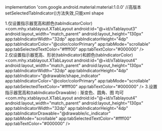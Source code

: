 implementation 'com.google.android.material:material:1.0.0' //高版本setSelectedTabIndicator()方法失效,只能xml shape

1.仅设置指示器宽高和颜色(tabIndicatorColor)
    <com.mhy.xtablayout.XTabLayout
        android:id="@+id/xTablayout3"
        android:layout_width="match_parent"
        android:layout_height="130px"
        app:tabIndicatorWidth="32dp"
        app:tabIndicatorHeight="4dp"
        app:tabIndicatorColor="@color/colorPrimary"
        app:tabMode="scrollable"
        app:tabSelectedTextColor="#ffff00"
        app:tabTextColor="#000000" />    
2.仅设置指示器宽高、形状(tabIndicator)和颜色(tabIndicatorColor)
    <com.mhy.xtablayout.XTabLayout
        android:id="@+id/xTablayout4"
        android:layout_width="match_parent"
        android:layout_height="130px"
        app:tabIndicatorWidth="32dp"
        app:tabIndicatorHeight="4dp"
        app:tabIndicator="@drawable/shape_indicator"
        app:tabIndicatorColor="@color/colorPrimary"
        app:tabMode="scrollable"
        app:tabSelectedTextColor="#ffff00"
        app:tabTextColor="#000000" />
3.设置指示器宽高和(tabIndicatorDrawable) : 渐变色、圆角、图 均可
    <com.mhy.xtablayout.XTabLayout
        android:id="@+id/xTablayout4"
        android:layout_width="match_parent"
        android:layout_height="130px"
        app:tabIndicatorWidth="32dp"
        app:tabIndicatorHeight="4dp"
        app:tabIndicatorDrawable="@drawable/ic_indicator"
        app:tabMode="scrollable"
        app:tabSelectedTextColor="#ffff00"
        app:tabTextColor="#000000" />